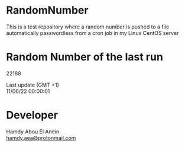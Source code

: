 # RandomNumber    
This is a test repository where a random number is pushed to a file automatically passwordless from a cron job in my Linux CentOS server    
# Random Number of the last run   
22188
      
Last update (GMT +1)    
11/06/22 00:00:01
# Developer    
Hamdy Abou El Anein   
hamdy.aea@protonmail.com
